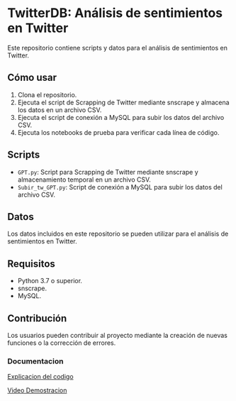 # TwitterDB: Análisis de sentimientos en Twitter

Este repositorio contiene scripts y datos para el análisis de sentimientos en Twitter.

## Cómo usar

1. Clona el repositorio.
2. Ejecuta el script de Scrapping de Twitter mediante snscrape y almacena los datos en un archivo CSV.
3. Ejecuta el script de conexión a MySQL para subir los datos del archivo CSV.
4. Ejecuta los notebooks de prueba para verificar cada línea de código.

## Scripts

- `GPT.py`: Script para Scrapping de Twitter mediante snscrape y almacenamiento temporal en un archivo CSV.
- `Subir_tw_GPT.py`: Script de conexión a MySQL para subir los datos del archivo CSV.

## Datos

Los datos incluidos en este repositorio se pueden utilizar para el análisis de sentimientos en Twitter.

## Requisitos

- Python 3.7 o superior.
- snscrape.
- MySQL.

## Contribución

Los usuarios pueden contribuir al proyecto mediante la creación de nuevas funciones o la corrección de errores.

### Documentacion 
[Explicacion del codigo](https://drive.google.com/file/d/1Yes18wwdQPfblEuA7JRDSGwu1hu4srb-/view?usp=share_link)

[Video Demostracion](https://drive.google.com/file/d/1Mm6-ApiZFFLt57SwOLKh_xBIvmZYz1cO/view?usp=sharing)
